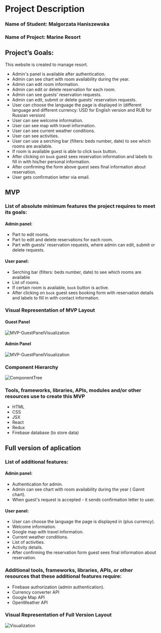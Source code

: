 # Project Description

### Name of Student: Malgorzata Haniszewska

### Name of Project: Marine Resort

## Project’s Goals:
This website is created to manage resort.
* Admin's panel is available after authentication.
* Admin can see chart with room availability during the year.
* Admin can edit room information.
* Admin can edit or delete reservation for each room.
* Admin can see guests' reservation requests.
* Admin can edit, submit or delete guests' reservation requests.
* User can choose the language the page is displayed in (different language and different currency: USD for English version and RUB for Russian version)
* User can see welcome information.
* User can see map with travel information.
* User can see current weather conditions.
* User can see activities.
* User can use a serching bar (filters: beds number, date) to see which rooms are available.
* If room is available guest is able to click `book` button.
* After clicking on `book` guest sees reservation information and labels to fill in with his/her personal information.
* After confirming the form above guest sees final information about reservation.
* User gets confirmation letter via email.

## MVP

### List of absolute minimum features the project requires to meet its goals:
#### Admin panel:
* Part to edit rooms.
* Part to edit and delete reservations for each room.
* Part with guests' reservation requests, where admin can edit, submit or delete requests.
#### User panel:
* Serching bar (filters: beds number, date) to see which rooms are available
* List of rooms.
* If certain room is available, `book` button is active.
* After clicking on `book` guest sees booking form with reservation details and labels to fill in with contact information.

### Visual Representation of MVP Layout
#### Guest Panel
![MVP-GuestPanelVisualization](./MVP-GuestPanel.jpg)
#### Admin Panel
![MVP-GuestPanelVisualization](./MVP-AdminPanel.jpg)

### Component Hierarchy
![ComponentTree](./component-tree.jpg)

### Tools, frameworks, libraries, APIs, modules and/or other resources use to create this MVP
* HTML
* CSS
* JSX
* React
* Redux
* Firebase database (to store data)

## Full version of aplication

### List of additional features:
#### Admin panel:
* Authentication for admin.
* Admin can see chart with room availability during the year ( Gannt chart).
* When guest's request is accepted - it sends confirmation letter to user.
#### User panel:
* User can choose the language the page is displayed in (plus currency).
* Welcome information.
* Google map with travel information.
* Current weather conditions.
* List of activities.
* Activity details.
* After confirming the reservation form guest sees final information about reservation.

### Additional tools, frameworks, libraries, APIs, or other resources that these additional features require:
* Firebase authorization (admin authentication).
* Currency converter API
* Google Map API
* OpenWeather API

### Visual Representation of Full Version Layout
![Visualization](./layout-visualisation.jpg)
